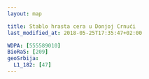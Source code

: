 ```yaml
---
layout: map

title: Stablo hrasta cera u Donjoj Crnući
last_modified_at: 2018-05-25T17:35:47+02:00

WDPA: [555589010]
BioRaS: [209]
geoSrbija:
  L1_182: [47]
---
```

